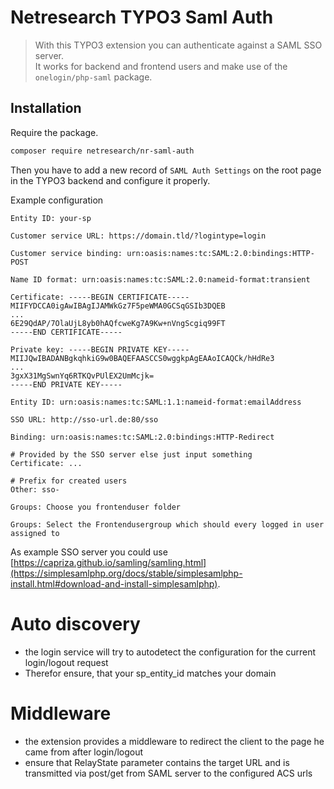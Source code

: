 Netresearch TYPO3 Saml Auth
===========================

> With this TYPO3 extension you can authenticate against a SAML SSO server.\
> It works for backend and frontend users and make use of the `onelogin/php-saml` package.

## Installation
Require the package.

```bash
composer require netresearch/nr-saml-auth
```

Then you have to add a new record of `SAML Auth Settings` on the root page in the TYPO3 backend and configure it properly.

Example configuration
```
Entity ID: your-sp

Customer service URL: https://domain.tld/?logintype=login

Customer service binding: urn:oasis:names:tc:SAML:2.0:bindings:HTTP-POST

Name ID format: urn:oasis:names:tc:SAML:2.0:nameid-format:transient

Certificate: -----BEGIN CERTIFICATE-----
MIIFYDCCA0igAwIBAgIJAMWkGz7F5peWMA0GCSqGSIb3DQEB
...
6E29QdAP/7OlaUjL8yb0hAQfcweKg7A9Kw+nVngScgiq99FT
-----END CERTIFICATE-----

Private key: -----BEGIN PRIVATE KEY-----
MIIJQwIBADANBgkqhkiG9w0BAQEFAASCCS0wggkpAgEAAoICAQCk/hHdRe3
...
3gxX31MgSwnYq6RTKQvPUlEX2UmMcjk=
-----END PRIVATE KEY-----

Entity ID: urn:oasis:names:tc:SAML:1.1:nameid-format:emailAddress

SSO URL: http://sso-url.de:80/sso

Binding: urn:oasis:names:tc:SAML:2.0:bindings:HTTP-Redirect

# Provided by the SSO server else just input something
Certificate: ...

# Prefix for created users
Other: sso-

Groups: Choose you frontenduser folder

Groups: Select the Frontendusergroup which should every logged in user assigned to
```

As example SSO server you could use [https://capriza.github.io/samling/samling.html](https://simplesamlphp.org/docs/stable/simplesamlphp-install.html#download-and-install-simplesamlphp).

Auto discovery
==============
* the login service will try to autodetect the configuration for the current login/logout request
* Therefor ensure, that your sp_entity_id matches your domain


Middleware
==========
* the extension provides a middleware to redirect the client to the page he came from after login/logout
* ensure that RelayState parameter contains the target URL and is transmitted via post/get from SAML server to the configured ACS urls
